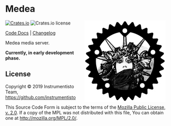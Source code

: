 Medea
=====

<img align="right" src="https://raw.githubusercontent.com/instrumentisto/medea/master/logo.jpg">

[![Crates.io](https://img.shields.io/crates/v/medea)](https://crates.io/crates/medea)
![Crates.io license](https://img.shields.io/crates/l/medea)

[Code Docs](https://docs.rs/medea) |
[Changelog](CHANGELOG.md)

Medea media server.

__Currently, in early development phase.__




## License

Copyright © 2019 Instrumentisto Team, https://github.com/instrumentisto

This Source Code Form is subject to the terms of the [Mozilla Public License, v. 2.0](LICENSE.md). If a copy of the MPL was not distributed with this file, You can obtain one at http://mozilla.org/MPL/2.0/.
